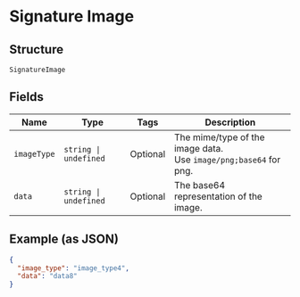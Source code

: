 
# Signature Image

## Structure

`SignatureImage`

## Fields

| Name | Type | Tags | Description |
|  --- | --- | --- | --- |
| `imageType` | `string \| undefined` | Optional | The mime/type of the image data.<br/>Use `image/png;base64` for png. |
| `data` | `string \| undefined` | Optional | The base64 representation of the image. |

## Example (as JSON)

```json
{
  "image_type": "image_type4",
  "data": "data8"
}
```

